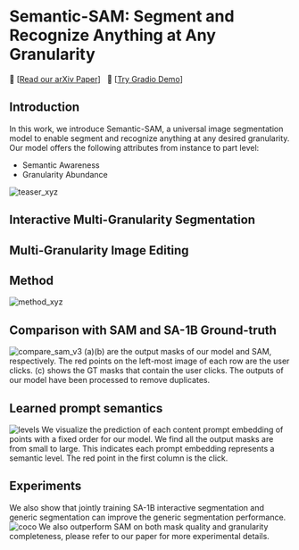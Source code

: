 # Semantic-SAM: Segment and Recognize Anything at Any Granularity

:grapes: \[[Read our arXiv Paper]()\] &nbsp; :apple: \[[Try Gradio Demo]()\] 


## Introduction
In this work, we introduce Semantic-SAM, a universal image segmentation model to enable segment and recognize anything at any desired granularity. 
Our model offers the following attributes from instance to part level:
* Semantic Awareness
* Granularity Abundance

  
![teaser_xyz](https://github.com/UX-Decoder/Semantic-SAM/assets/11957155/b7ebbef7-fc34-4768-9082-cc110951d403)

## Interactive Multi-Granularity Segmentation

## Multi-Granularity Image Editing

## Method
![method_xyz](https://github.com/UX-Decoder/Semantic-SAM/assets/11957155/e392d5a8-2f65-45a6-b786-3b09af15cd33)
## Comparison with SAM and SA-1B Ground-truth
![compare_sam_v3](https://github.com/UX-Decoder/Semantic-SAM/assets/34880758/c137ce09-e1f5-4584-8e47-21887ab20ad1)
(a)(b) are the output masks of our model and SAM, respectively. The red points on the left-most image of each row are the user clicks. (c) shows the GT masks that contain the user clicks. The outputs of our model have been processed to remove duplicates.
## Learned prompt semantics
![levels](https://github.com/UX-Decoder/Semantic-SAM/assets/34880758/965784dc-fa70-46fd-89d2-0722325f4f69)
We visualize the prediction of each content prompt embedding of points with a fixed order
for our model. We find all the output masks are from small to large. This indicates each prompt
embedding represents a semantic level. The red point in the first column is the click.
## Experiments
We also show that jointly training SA-1B interactive segmentation and generic segmentation can improve the generic segmentation performance.
![coco](https://github.com/UX-Decoder/Semantic-SAM/assets/34880758/6f633fa3-7cb3-4ead-a10b-41a3bea3675a)
We also outperform SAM on both mask quality and granularity completeness, please refer to our paper for more experimental details.
